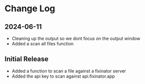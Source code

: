 # Change Log
## 2024-06-11
- Cleaning up the output so we dont focus on the output window
- Added a scan all files function

## Initial Release
- Added a function to scan a file against a fixinator server
- Added the api key to scan against api.fixinator.app